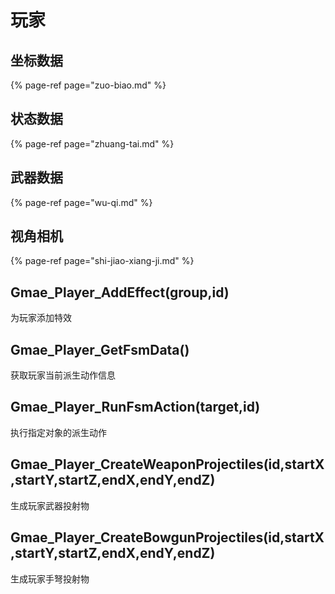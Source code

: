 # 玩家

## 坐标数据

{% page-ref page="zuo-biao.md" %}

## 状态数据

{% page-ref page="zhuang-tai.md" %}

## 武器数据

{% page-ref page="wu-qi.md" %}

## 视角相机

{% page-ref page="shi-jiao-xiang-ji.md" %}

## Gmae\_Player\_AddEffect\(group,id\)

为玩家添加特效

## Gmae\_Player\_GetFsmData\(\)

获取玩家当前派生动作信息

## Gmae\_Player\_RunFsmAction\(target,id\)

执行指定对象的派生动作

## Gmae\_Player\_CreateWeaponProjectiles\(id,startX,startY,startZ,endX,endY,endZ\)

生成玩家武器投射物

## Gmae\_Player\_CreateBowgunProjectiles\(id,startX,startY,startZ,endX,endY,endZ\)

生成玩家手弩投射物

